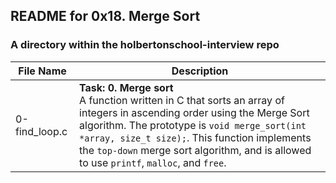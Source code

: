 ## README for 0x18. Merge Sort ##
### A directory within the holbertonschool-interview repo ###

| File Name | Description |
| --------- | ----------- |
| 0-find_loop.c | **Task: 0. Merge sort** <br> A function written in C that sorts an array of integers in ascending order using the Merge Sort algorithm. The prototype is `void merge_sort(int *array, size_t size);`. This function implements the `top-down` merge sort algorithm, and is allowed to use `printf`, `malloc`, and `free`. |
